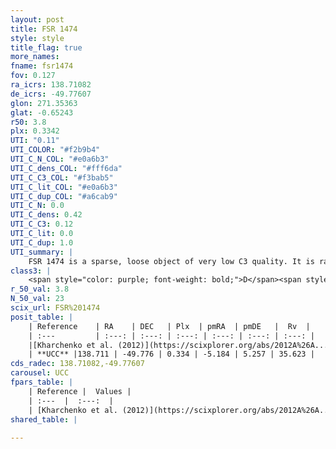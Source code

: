 ```yaml
---
layout: post
title: FSR 1474
style: style
title_flag: true
more_names: 
fname: fsr1474
fov: 0.127
ra_icrs: 138.71082
de_icrs: -49.77607
glon: 271.35363
glat: -0.65243
r50: 3.8
plx: 0.3342
UTI: "0.11"
UTI_COLOR: "#f2b9b4"
UTI_C_N_COL: "#e0a6b3"
UTI_C_dens_COL: "#fff6da"
UTI_C_C3_COL: "#f3bab5"
UTI_C_lit_COL: "#e0a6b3"
UTI_C_dup_COL: "#a6cab9"
UTI_C_N: 0.0
UTI_C_dens: 0.42
UTI_C_C3: 0.12
UTI_C_lit: 0.0
UTI_C_dup: 1.0
UTI_summary: |
    FSR 1474 is a sparse, loose object of very low C3 quality. It is rarely studied in the literature, with no articles listed in the last 13 years.<br><br><span style="color: #99180f; font-weight: bold;">Warning: </span>contains less than 25 stars with <i>P>0.5</i> estimated.
class3: |
    <span style="color: purple; font-weight: bold;">D</span><span style="color: red; font-weight: bold;">C</span>
r_50_val: 3.8
N_50_val: 23
scix_url: FSR%201474
posit_table: |
    | Reference    | RA    | DEC   | Plx  | pmRA  | pmDE   |  Rv  |
    | :---         | :---: | :---: | :---: | :---: | :---: | :---: |
    |[Kharchenko et al. (2012)](https://scixplorer.org/abs/2012A%26A...543A.156K) | 138.667 | -49.745 | -- | -6.65 | 5.04 | -- |
    | **UCC** |138.711 | -49.776 | 0.334 | -5.184 | 5.257 | 35.623 | 
cds_radec: 138.71082,-49.77607
carousel: UCC
fpars_table: |
    | Reference |  Values |
    | :---  |  :---:  |
    | [Kharchenko et al. (2012)](https://scixplorer.org/abs/2012A%26A...543A.156K) | `e_bv=1.041, distance=1079, log_age=7.525` |
shared_table: |
    
---
```

